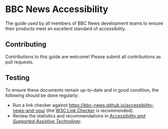 # BBC News Accessibility

The guide used by all members of BBC News development teams to ensure their products meet an excellent standard of accessibility.

## Contributing

Contributions to this guide are welcome! Please submit all contributions as pull requests.

## Testing

To ensure these documents remain up-to-date and in good condition, the following should be done regularly:

- Run a link checker against https://bbc-news.github.io/accessibility-news-and-you/ (the [W3C Link Checker](https://validator.w3.org/checklink) is recommended).
- Review the statistics and recommendations in [_Accessibility and Supported Assistive Technology_](accessibility-and-supported-assistive-technology.md).
